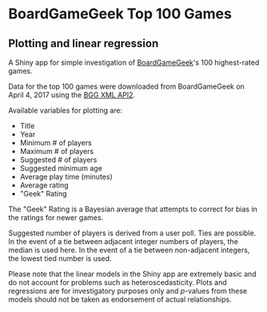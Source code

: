 # BoardGameGeek Top 100 Games
## Plotting and linear regression

A Shiny app for simple investigation of [BoardGameGeek](http://www.boardgamegeek.com)'s 100 highest-rated games.

Data for the top 100 games were downloaded from BoardGameGeek on April 4, 2017 using the [BGG XML API2](https://boardgamegeek.com/wiki/page/BGG_XML_API2).

Available variables for plotting are:
* Title
* Year
* Minimum # of players
* Maximum # of players
* Suggested # of players
* Suggested minimum age
* Average play time (minutes)
* Average rating
* "Geek" Rating

The "Geek" Rating is a Bayesian average that attempts to correct for bias in the ratings for newer games.

Suggested number of players is derived from a user poll. Ties are possible. In the event of a tie between adjacent integer numbers of players, the median is used here. In the event of a tie between non-adjacent integers, the lowest tied number is used.

Please note that the linear models in the Shiny app are extremely basic and do not account for problems such as heteroscedasticity. Plots and regressions are for investigatory purposes only and *p*-values from these models should not be taken as endorsement of actual relationships.
